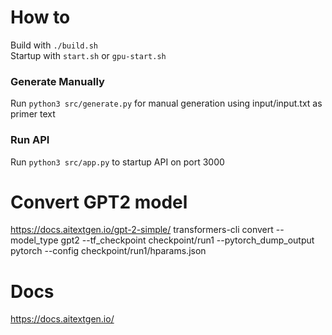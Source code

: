 # How to
Build with ```./build.sh```<br>
Startup with ```start.sh``` or ```gpu-start.sh```<br>

### Generate Manually
Run ```python3 src/generate.py``` for manual generation using input/input.txt as primer text

### Run API
Run ```python3 src/app.py``` to startup API on port 3000

# Convert GPT2 model
https://docs.aitextgen.io/gpt-2-simple/
transformers-cli convert --model_type gpt2 --tf_checkpoint checkpoint/run1 --pytorch_dump_output pytorch --config checkpoint/run1/hparams.json

# Docs
https://docs.aitextgen.io/